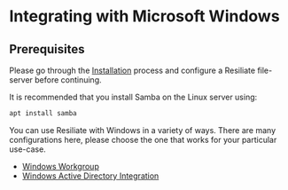 # Integrating with Microsoft Windows

## Prerequisites

Please go through the [Installation](../install/README.md) process
and configure a Resiliate file-server before continuing.

It is recommended that you install Samba on the Linux server using:

``` bash
apt install samba
```

You can use Resiliate with Windows in a variety of ways. There are many
configurations here, please choose the one that works for your
particular use-case.

- [Windows Workgroup](/guide/windows/workgroup.html)
- [Windows Active Directory Integration](/guide/windows/active-directory.html)
